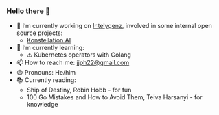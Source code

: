 ### Hello there 👋
- 🔭 I’m currently working on [Intelygenz](https://intelygenz.com/), involved in some internal open source projects:
  - [Konstellation AI](https://github.com/konstellation-io/kai)
- 🌱 I’m currently learning:
  - ⚓ Kubernetes operators with Golang
- 📫 How to reach me: jjph22@gmail.com
- 😄 Pronouns: He/him
- 📚 Currently reading:
  - Ship of Destiny, Robin Hobb - for fun
  - 100 Go Mistakes and How to Avoid Them, Teiva Harsanyi - for knowledge
<!--
**JYisus/JYisus** is a ✨ _special_ ✨ repository because its `README.md` (this file) appears on your GitHub profile.

Here are some ideas to get you started:

- 🔭 I’m currently working on ...
- 🌱 I’m currently learning ...
- 👯 I’m looking to collaborate on ...
- 🤔 I’m looking for help with ...
- 💬 Ask me about ...
- 📫 How to reach me: ...
- 😄 Pronouns: ...
- ⚡ Fun fact: ...
-->
